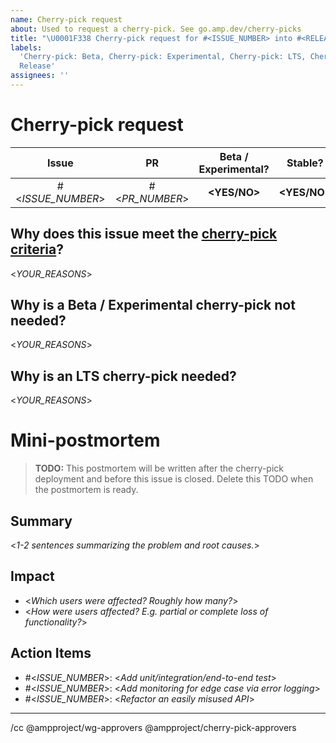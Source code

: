 ```yaml
---
name: Cherry-pick request
about: Used to request a cherry-pick. See go.amp.dev/cherry-picks
title: "\U0001F338 Cherry-pick request for #<ISSUE_NUMBER> into #<RELEASE_ISSUE> (Pending)"
labels:
  'Cherry-pick: Beta, Cherry-pick: Experimental, Cherry-pick: LTS, Cherry-pick: Stable, Type:
  Release'
assignees: ''
---
```


<!--
MUST: Replace *everything* in angle brackets in the title AND body of this issue.
MUST: Update issue labels to indicate which channels the cherry-pick is going into.

If you have any questions see the [cherry-pick documentation](https://github.com/ampproject/amphtml/blob/master/contributing/contributing-code.md#Cherry-picks).
-->

# Cherry-pick request

<!--
TIP: Cherry-picks into Stable most likely require a cherry-pick into Beta / Experimental too. Otherwise, your fix will be lost when Beta is promoted.
-->

|       Issue       |       PR       | Beta / Experimental? |   Stable?    |     LTS?     | [Release issue](https://github.com/ampproject/amphtml/labels/Type%3A%20Release) |
| :---------------: | :------------: | :------------------: | :----------: | :----------: | ------------------------------------------------------------------------------- |
| #<_ISSUE_NUMBER_> | #<_PR_NUMBER_> |     **<YES/NO>**     | **<YES/NO>** | **<YES/NO>** | #<_RELEASE_ISSUE_>                                                              |

## Why does this issue meet the [cherry-pick criteria](https://github.com/ampproject/amphtml/blob/master/contributing/contributing-code.md#Cherry-picks)?

<!--
TIP: Be specific.
-->

<_YOUR_REASONS_>

<!--
CONDITION: Cherry-picking into Stable but _not_ Beta / Experimental. Otherwise, delete.
-->

## Why is a Beta / Experimental cherry-pick not needed?

<_YOUR_REASONS_>

<!--
CONDITION: Cherry-picking into LTS. Otherwise, delete.
-->

## Why is an LTS cherry-pick needed?

<_YOUR_REASONS_>

<!--
MUST: Filling out the mini-PM template is required _after_ the deployment of a stable cherry-pick. If this cherry-pick does not include stable, the mini-PM section can be deleted.

MUST: This issue cannot be closed until the mini-PM is written and its action items are completed.
-->

# Mini-postmortem

> **TODO:** This postmortem will be written after the cherry-pick deployment and before this issue is closed. Delete this TODO when the postmortem is ready.

## Summary

<_1-2 sentences summarizing the problem and root causes._>

## Impact

- <_Which users were affected? Roughly how many?_>
- <_How were users affected? E.g. partial or complete loss of functionality?_>

## Action Items

<!--
TIP: How can we:
- Prevent this class of bugs in the future?
- Mitigate impact by detecting them sooner?
- Make investigating these issues easier?
-->

- #<_ISSUE_NUMBER_>: <_Add unit/integration/end-to-end test_>
- #<_ISSUE_NUMBER_>: <_Add monitoring for edge case via error logging_>
- #<_ISSUE_NUMBER_>: <_Refactor an easily misused API_>

---

/cc @ampproject/wg-approvers @ampproject/cherry-pick-approvers
